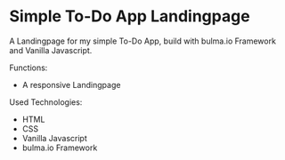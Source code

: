 # Simple To-Do App Landingpage

A Landingpage for my simple To-Do App, build with bulma.io Framework and Vanilla Javascript.

Functions:

- A responsive Landingpage

Used Technologies:

- HTML
- CSS
- Vanilla Javascript
- bulma.io Framework


